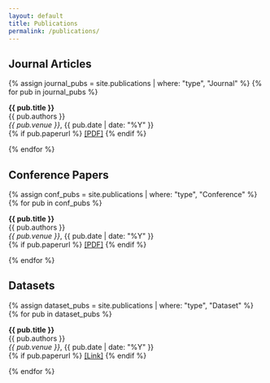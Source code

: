 ```yaml
---
layout: default
title: Publications
permalink: /publications/
---
```


<h2>Journal Articles</h2>
{% assign journal_pubs = site.publications | where: "type", "Journal" %}
{% for pub in journal_pubs %}
  <p>
    <b>{{ pub.title }}</b><br>
    {{ pub.authors }}<br>
    <i>{{ pub.venue }}</i>, {{ pub.date | date: "%Y" }}<br>
    {% if pub.paperurl %}
      <a href="{{ pub.paperurl }}">[PDF]</a>
    {% endif %}
  </p>
{% endfor %}

<h2>Conference Papers</h2>
{% assign conf_pubs = site.publications | where: "type", "Conference" %}
{% for pub in conf_pubs %}
  <p>
    <b>{{ pub.title }}</b><br>
    {{ pub.authors }}<br>
    <i>{{ pub.venue }}</i>, {{ pub.date | date: "%Y" }}<br>
    {% if pub.paperurl %}
      <a href="{{ pub.paperurl }}">[PDF]</a>
    {% endif %}
  </p>
{% endfor %}

<h2>Datasets</h2>
{% assign dataset_pubs = site.publications | where: "type", "Dataset" %}
{% for pub in dataset_pubs %}
  <p>
    <b>{{ pub.title }}</b><br>
    {{ pub.authors }}<br>
    <i>{{ pub.venue }}</i>, {{ pub.date | date: "%Y" }}<br>
    {% if pub.paperurl %}
      <a href="{{ pub.paperurl }}">[Link]</a>
    {% endif %}
  </p>
{% endfor %}
